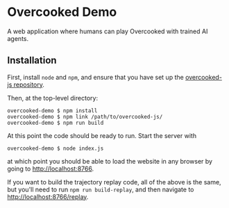 # Overcooked Demo
A web application where humans can play Overcooked with trained AI agents.

## Installation

First, install `node` and `npm`, and ensure that you have set up the [overcooked-js repository](https://github.com/markkho/overcooked-js).

Then, at the top-level directory:

    overcooked-demo $ npm install
    overcooked-demo $ npm link /path/to/overcooked-js/
    overcooked-demo $ npm run build

At this point the code should be ready to run. Start the server with

    overcooked-demo $ node index.js

at which point you should be able to load the website in any browser by going to [http://localhost:8766](http://localhost:8766).


If you want to build the trajectory replay code, all of the above is the same, 
but you'll need to run `npm run build-replay`, and then navigate to [http://localhost:8766/replay](http://localhost:8766/replay).
